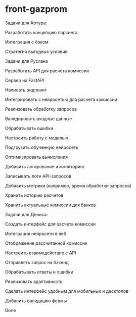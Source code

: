 # front-gazprom


Задачи для Артура:

Разработать концепцию парсинга 

Интеграция с бэком

Стратегия выгодных условий




Задачи для Руслана



Разработать API для расчета комиссии

Сервер на FastAPI 

Написать эндпоинт 

Интегрировать с нейросетью для расчета комиссии

Реализовать обработку запросов

Валидировать входные данные

Обрабатывать ошибки 

Настроить работу с моделью

Подгрузить обученную нейросеть

Оптимизировать вычисления 

Добавить логирование и мониторинг

Записывать логи API-запросов

Добавить метрики (например, время обработки запросов)

Хранить историю расчетов

Хранить актуальные комиссии для банков



Задачи для Дениса:



Создать интерфейс для расчета комиссии

Интеграция нейросети в веб 

Отображение рассчитанной комиссии

Настроить взаимодействие с API

Отправлять запрос на бэкенд

Обрабатывать ответы и ошибки

Реализовать адаптивность

Сделать интерфейс удобным для мобильных и десктопов

Добавить валидацию формы











Done
